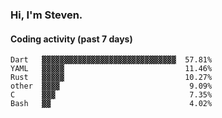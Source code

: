 ### Hi, I'm Steven.

#### Coding activity (past 7 days)
```
Dart   ▓▓▓▓▓▓▓▓▓▓▓▓▓▓▓▓▓▓▓▓▓▓▓▓▓▓▓▓▓▓  57.81%
YAML   ▓▓▓▓▓                           11.46%
Rust   ▓▓▓▓▓                           10.27%
other  ▓▓▓▓                             9.09%
C      ▓▓▓                              7.35%
Bash   ▓▓                               4.02%
```
